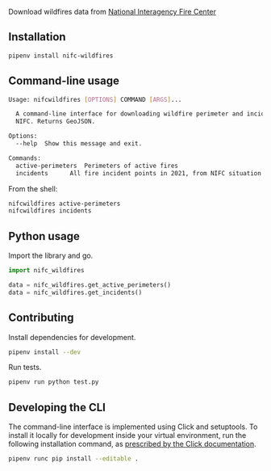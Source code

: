 Download wildfires data from [National Interagency Fire Center](https://www.nifc.gov/)

## Installation

```sh
pipenv install nifc-wildfires
```

## Command-line usage

```sh
Usage: nifcwildfires [OPTIONS] COMMAND [ARGS]...

  A command-line interface for downloading wildfire perimeter and incident points data from
  NIFC. Returns GeoJSON.

Options:
  --help  Show this message and exit.

Commands:
  active-perimeters  Perimeters of active fires
  incidents      All fire incident points in 2021, from NIFC situation reports
```

From the shell:

```sh
nifcwildfires active-perimeters
nifcwildfires incidents
```

## Python usage

Import the library and go.

```python
import nifc_wildfires

data = nifc_wildfires.get_active_perimeters()
data = nifc_wildfires.get_incidents()
```

## Contributing

Install dependencies for development.

```sh
pipenv install --dev
```

Run tests.

```sh
pipenv run python test.py
```

## Developing the CLI

The command-line interface is implemented using Click and setuptools. To install it locally for development inside your virtual environment, run the following installation command, as [prescribed by the Click documentation](https://click.palletsprojects.com/en/7.x/setuptools/#setuptools-integration).

```sh
pipenv runc pip install --editable .
```
